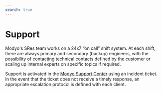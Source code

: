 ```yaml
---
search: true
---
```


# Support
Modyo's SRes team works on a 24x7 “on call” shift system. At each shift, there are always primary and secondary (backup) engineers, with the possibility of contacting technical contacts defined by the customer or scaling up internal experts on specific topics if required.

Support is activated in the [Modyo Support Center](https://support.modyo.com) using an incident ticket. In the event that the ticket does not receive a timely response, an appropriate escalation protocol is defined with each client.


